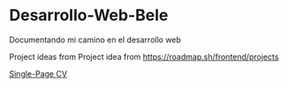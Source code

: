 # Desarrollo-Web-Bele
Documentando mi camino en el desarrollo web 

Project ideas from Project idea from https://roadmap.sh/frontend/projects

[Single-Page CV](https://roadmap.sh/projects/single-page-cv)
